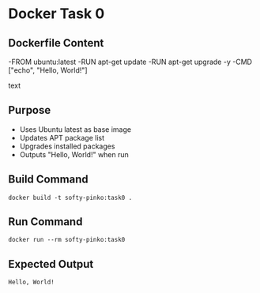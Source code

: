# Docker Task 0

## Dockerfile Content
-FROM ubuntu:latest
-RUN apt-get update
-RUN apt-get upgrade -y
-CMD ["echo", "Hello, World!"]

text

## Purpose
- Uses Ubuntu latest as base image
- Updates APT package list
- Upgrades installed packages
- Outputs "Hello, World!" when run

## Build Command
`docker build -t softy-pinko:task0 .`

## Run Command  
`docker run --rm softy-pinko:task0`

## Expected Output
`Hello, World!`
